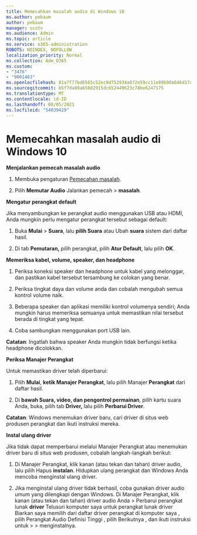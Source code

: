 ```yaml
---
title: Memecahkan masalah audio di Windows 10
ms.author: pebaum
author: pebaum
manager: scotv
ms.audience: Admin
ms.topic: article
ms.service: o365-administration
ROBOTS: NOINDEX, NOFOLLOW
localization_priority: Normal
ms.collection: Adm_O365
ms.custom:
- "3476"
- "9001463"
ms.openlocfilehash: 81a7f77bd6565c52ec9d752934a872e59cc11e89b90a646d17c3549d72e8a69f
ms.sourcegitcommit: b5f7da89a650d2915dc652449623c78be6247175
ms.translationtype: MT
ms.contentlocale: id-ID
ms.lasthandoff: 08/05/2021
ms.locfileid: "54039429"
---
```

# <a name="troubleshooting-audio-issues-in-windows-10"></a>Memecahkan masalah audio di Windows 10

**Menjalankan pemecah masalah audio**

1.  Membuka pengaturan [Pemecahan masalah](ms-settings:troubleshoot).

2.  Pilih **Memutar Audio** Jalankan pemecah  >  **masalah**.

**Mengatur perangkat default**

Jika menyambungkan ke perangkat audio menggunakan USB atau HDMI, Anda mungkin perlu mengatur perangkat tersebut sebagai default:

1. Buka **Mulai**  >  **Suara**, lalu **pilih Suara** atau Ubah **suara** sistem dari daftar hasil.

2.  Di tab **Pemutaran,** pilih perangkat, pilih **Atur Default**, lalu pilih **OK**.

**Memeriksa kabel, volume, speaker, dan headphone**

1. Periksa koneksi speaker dan headphone untuk kabel yang melonggar, dan pastikan kabel tersebut tersambung ke colokan yang benar.

2. Periksa tingkat daya dan volume anda dan cobalah mengubah semua kontrol volume naik.

3. Beberapa speaker dan aplikasi memiliki kontrol volumenya sendiri; Anda mungkin harus memeriksa semuanya untuk memastikan nilai tersebut berada di tingkat yang tepat.

4. Coba sambungkan menggunakan port USB lain.

**Catatan**: Ingatlah bahwa speaker Anda mungkin tidak berfungsi ketika headphone dicolokkan.

**Periksa Manajer Perangkat**

Untuk memastikan driver telah diperbarui:

1. Pilih **Mulai**, **ketik Manajer Perangkat**, lalu pilih Manajer **Perangkat** dari daftar hasil.

2. Di **bawah Suara, video, dan pengontrol permainan**, pilih kartu suara Anda, buka, pilih tab **Driver,** lalu pilih **Perbarui Driver**.

**Catatan**: Windows menemukan driver baru, cari driver di situs web produsen perangkat dan ikuti instruksi mereka.

**Instal ulang driver**

Jika tidak dapat memperbarui melalui Manajer Perangkat atau menemukan driver baru di situs web produsen, cobalah langkah-langkah berikut:

1. Di Manajer Perangkat, klik kanan (atau tekan dan tahan) driver audio, lalu pilih Hapus **instalan**. Hidupkan ulang perangkat dan Windows Anda mencoba menginstal ulang driver.

2. Jika menginstal ulang driver tidak berhasil, coba gunakan driver audio umum yang dilengkapi dengan Windows. Di Manajer Perangkat, klik kanan (atau tekan dan tahan) driver audio Anda > Perbarui perangkat lunak **driver** Telusuri komputer saya untuk perangkat lunak driver Biarkan saya memilih dari daftar driver perangkat di komputer saya , pilih Perangkat Audio Definisi Tinggi , pilih Berikutnya , dan ikuti instruksi untuk  >    >  menginstalnya.  
